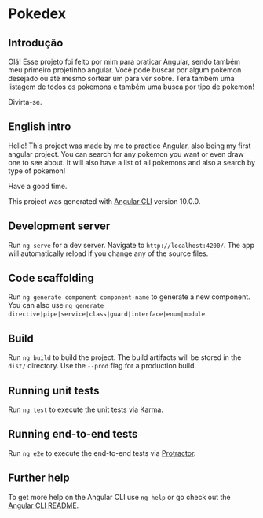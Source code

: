 # Pokedex

## Introdução

Olá! Esse projeto foi feito por mim para praticar Angular, sendo também meu primeiro projetinho angular. Você pode buscar por algum pokemon desejado ou até mesmo sortear um para ver sobre. Terá também uma listagem de todos os pokemons e também uma busca por tipo de pokemon!

Divirta-se.

## English intro

Hello! This project was made by me to practice Angular, also being my first angular project. You can search for any pokemon you want or even draw one to see about. It will also have a list of all pokemons and also a search by type of pokemon!

Have a good time.

This project was generated with [Angular CLI](https://github.com/angular/angular-cli) version 10.0.0.

## Development server

Run `ng serve` for a dev server. Navigate to `http://localhost:4200/`. The app will automatically reload if you change any of the source files.

## Code scaffolding

Run `ng generate component component-name` to generate a new component. You can also use `ng generate directive|pipe|service|class|guard|interface|enum|module`.

## Build

Run `ng build` to build the project. The build artifacts will be stored in the `dist/` directory. Use the `--prod` flag for a production build.

## Running unit tests

Run `ng test` to execute the unit tests via [Karma](https://karma-runner.github.io).

## Running end-to-end tests

Run `ng e2e` to execute the end-to-end tests via [Protractor](http://www.protractortest.org/).

## Further help

To get more help on the Angular CLI use `ng help` or go check out the [Angular CLI README](https://github.com/angular/angular-cli/blob/master/README.md).
